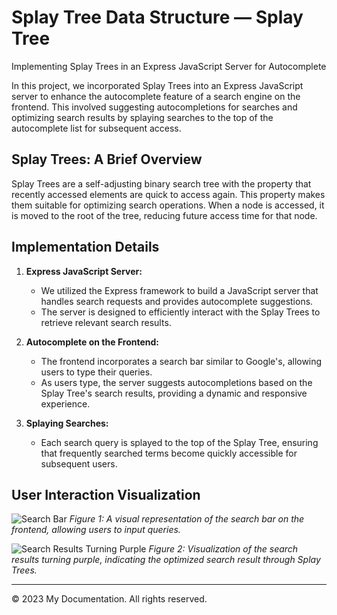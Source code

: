 # Splay Tree Data Structure — Splay Tree

Implementing Splay Trees in an Express JavaScript Server for Autocomplete

In this project, we incorporated Splay Trees into an Express JavaScript server to enhance the autocomplete feature of a search engine on the frontend. This involved suggesting autocompletions for searches and optimizing search results by splaying searches to the top of the autocomplete list for subsequent access.

## Splay Trees: A Brief Overview

Splay Trees are a self-adjusting binary search tree with the property that recently accessed elements are quick to access again. This property makes them suitable for optimizing search operations. When a node is accessed, it is moved to the root of the tree, reducing future access time for that node.

## Implementation Details

1. **Express JavaScript Server:**
   - We utilized the Express framework to build a JavaScript server that handles search requests and provides autocomplete suggestions.
   - The server is designed to efficiently interact with the Splay Trees to retrieve relevant search results.

2. **Autocomplete on the Frontend:**
   - The frontend incorporates a search bar similar to Google's, allowing users to type their queries.
   - As users type, the server suggests autocompletions based on the Splay Tree's search results, providing a dynamic and responsive experience.

3. **Splaying Searches:**
   - Each search query is splayed to the top of the Splay Tree, ensuring that frequently searched terms become quickly accessible for subsequent users.

## User Interaction Visualization

![Search Bar](Users/marcusdiaz/Downloads/searchh.png)
*Figure 1: A visual representation of the search bar on the frontend, allowing users to input queries.*

![Search Results Turning Purple](Users/marcusdiaz/Downloads/searchh.png)
*Figure 2: Visualization of the search results turning purple, indicating the optimized search result through Splay Trees.*

---

&copy; 2023 My Documentation. All rights reserved.
